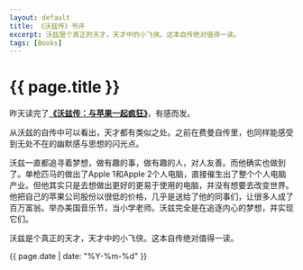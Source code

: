 ```yaml
---
layout: default
title: 《沃兹传》书评
excerpt: 沃兹是个真正的天才，天才中的小飞侠。这本自传绝对值得一读。
tags: [Books]
---
```

{{ page.title }}
================

昨天读完了[**《沃兹传：与苹果一起疯狂》**](http://www.duokan.com/book/37274)，有感而发。

从沃兹的自传中可以看出，天才都有类似之处。之前在费曼自传里，也同样能感受到无处不在的幽默感与思想的闪光点。

沃兹一直都追寻着梦想，做有趣的事，做有趣的人，对人友善。而他确实也做到了。单枪匹马的做出了Apple 1和Apple 2个人电脑，直接催生出了整个个人电脑产业。但他其实只是去想做出更好的更易于使用的电脑，并没有想要去改变世界。他把自己的苹果公司股份以很低的价格，几乎是送给了他的同事们，让很多人成了百万富翁。举办美国音乐节，当小学老师。沃兹完全是在追逐内心的梦想，并实现它们。

沃兹是个真正的天才，天才中的小飞侠。这本自传绝对值得一读。

{{ page.date | date: "%Y-%m-%d" }}
